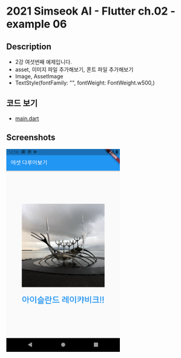# 2021 Simseok AI - Flutter ch.02 - example 06

## Description
 - 2강 여섯번째 예제입니다.
 - asset, 이미지 파일 추가해보기, 폰트 파일 추가해보기
 - Image, AssetImage
 - TextStyle(fontFamily: "", fontWeight: FontWeight.w500,)

## 코드 보기
 - [main.dart](https://github.com/DokySp/2021-Simseok-AI-Class-Flutter/blob/main/examples/ex_ch02-06/lib/main.dart)

## Screenshots

<img src = "https://github.com/DokySp/2021-Simseok-AI-Class-Flutter/blob/main/examples/ex_ch02-06/document/ex01.png?raw=true" width = 300>